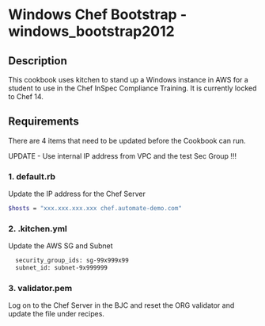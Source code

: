 # Windows Chef Bootstrap - windows_bootstrap2012

## Description
This cookbook uses kitchen to stand up a Windows instance in AWS for a student to use in the Chef InSpec Compliance Training.  It is currently locked to Chef 14.

## Requirements
There are 4 items that need to be updated before the Cookbook can run.

UPDATE - Use internal IP address from VPC and the test Sec Group !!!

### 1. default.rb
Update the IP address for the Chef Server

```bash
$hosts = "xxx.xxx.xxx.xxx chef.automate-demo.com"
```

### 2. .kitchen.yml
Update the AWS SG and Subnet

```bash
  security_group_ids: sg-99x999x99
  subnet_id: subnet-9x999999
```

### 3. validator.pem
Log on to the Chef Server in the BJC and reset the ORG validator and update the file under recipes.
